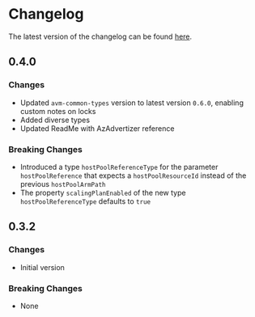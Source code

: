 # Changelog

The latest version of the changelog can be found [here](https://github.com/Azure/bicep-registry-modules/blob/main/avm/res/desktop-virtualization/scaling-plan/CHANGELOG.md).

## 0.4.0

### Changes

- Updated `avm-common-types` version to latest version `0.6.0`, enabling custom notes on locks
- Added diverse types
- Updated ReadMe with AzAdvertizer reference

### Breaking Changes

- Introduced a type `hostPoolReferenceType` for the parameter `hostPoolReference` that expects a `hostPoolResourceId` instead of the previous `hostPoolArmPath`
- The property `scalingPlanEnabled` of the new type `hostPoolReferenceType` defaults to `true`

## 0.3.2

### Changes

- Initial version

### Breaking Changes

- None
